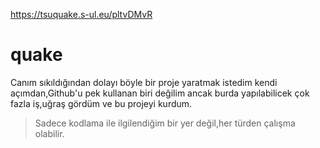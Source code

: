 https://tsuquake.s-ul.eu/pltvDMvR

# quake
Canım sıkıldığından dolayı böyle bir proje yaratmak istedim kendi açımdan,Github'u pek kullanan biri değilim ancak burda yapılabilicek
çok fazla iş,uğraş gördüm ve bu projeyi kurdum.

> Sadece kodlama ile ilgilendiğim bir yer değil,her türden çalışma olabilir.
